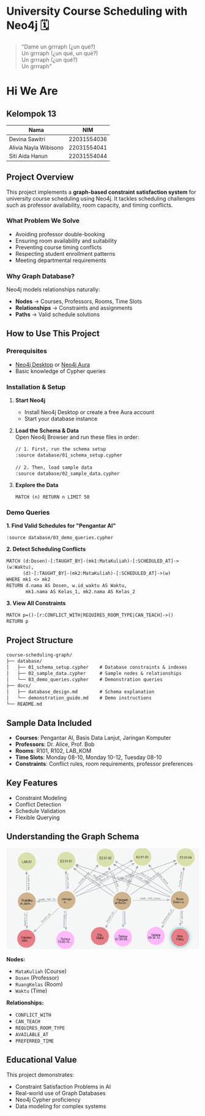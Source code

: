 # University Course Scheduling with Neo4j 🗓️
> "Dame un grrraph (¿un qué?)  
> Un grrraph (¿un qué, un qué?)  
> Un grrraph (¿un qué?)  
> Un grrraph"

# Hi We Are
##  Kelompok 13

| Nama | NIM |
|------|-----|
| Devina Sawitri | 22031554036 |
| Alivia Nayla Wibisono | 22031554041 |
| Siti Aida Hanun | 22031554044 |

##  Project Overview

This project implements a **graph-based constraint satisfaction system** for university course scheduling using Neo4j. It tackles scheduling challenges such as professor availability, room capacity, and timing conflicts.

###  What Problem We Solve
-  Avoiding professor double-booking  
-  Ensuring room availability and suitability  
-  Preventing course timing conflicts  
-  Respecting student enrollment patterns  
-  Meeting departmental requirements  

###  Why Graph Database?
Neo4j models relationships naturally:
- **Nodes** → Courses, Professors, Rooms, Time Slots  
- **Relationships** → Constraints and assignments  
- **Paths** → Valid schedule solutions  

##  How to Use This Project

### Prerequisites
- [Neo4j Desktop](https://neo4j.com/download/) or [Neo4j Aura](https://neo4j.com/cloud/aura/)  
- Basic knowledge of Cypher queries  

###  Installation & Setup

1. **Start Neo4j**  
   - Install Neo4j Desktop or create a free Aura account  
   - Start your database instance  

2. **Load the Schema & Data**  
   Open Neo4j Browser and run these files in order:

   ```cypher
   // 1. First, run the schema setup
   :source database/01_schema_setup.cypher

   // 2. Then, load sample data
   :source database/02_sample_data.cypher
   ```

3. **Explore the Data**
   ```cypher
   MATCH (n) RETURN n LIMIT 50
   ```

###  Demo Queries

**1. Find Valid Schedules for "Pengantar AI"**
```cypher
:source database/03_demo_queries.cypher
```

**2. Detect Scheduling Conflicts**
```cypher
MATCH (d:Dosen)-[:TAUGHT_BY]-(mk1:MataKuliah)-[:SCHEDULED_AT]->(w:Waktu),
      (d)-[:TAUGHT_BY]-(mk2:MataKuliah)-[:SCHEDULED_AT]->(w)
WHERE mk1 <> mk2
RETURN d.nama AS Dosen, w.id_waktu AS Waktu, 
       mk1.nama AS Kelas_1, mk2.nama AS Kelas_2
```

**3. View All Constraints**
```cypher
MATCH p=()-[r:CONFLICT_WITH|REQUIRES_ROOM_TYPE|CAN_TEACH]->() 
RETURN p
```

##  Project Structure

```
course-scheduling-graph/
├── database/
│   ├── 01_schema_setup.cypher    # Database constraints & indexes
│   ├── 02_sample_data.cypher     # Sample nodes & relationships
│   └── 03_demo_queries.cypher    # Demonstration queries
├── docs/
│   ├── database_design.md        # Schema explanation
│   └── demonstration_guide.md    # Demo instructions
└── README.md
```

##  Sample Data Included

- **Courses**: Pengantar AI, Basis Data Lanjut, Jaringan Komputer  
- **Professors**: Dr. Alice, Prof. Bob  
- **Rooms**: R101, R102, LAB_KOM  
- **Time Slots**: Monday 08-10, Monday 10-12, Tuesday 08-10  
- **Constraints**: Conflict rules, room requirements, professor preferences  

##  Key Features

-  Constraint Modeling  
-  Conflict Detection  
-  Schedule Validation  
-  Flexible Querying  

##  Understanding the Graph Schema

![Graph Schema](images/schema_diagram.png)

**Nodes:**
- `MataKuliah` (Course)  
- `Dosen` (Professor)  
- `RuangKelas` (Room)  
- `Waktu` (Time)  

**Relationships:**
- `CONFLICT_WITH`  
- `CAN_TEACH`  
- `REQUIRES_ROOM_TYPE`  
- `AVAILABLE_AT`  
- `PREFERRED_TIME`  

##  Educational Value

This project demonstrates:
- Constraint Satisfaction Problems in AI  
- Real-world use of Graph Databases  
- Neo4j Cypher proficiency  
- Data modeling for complex systems  

